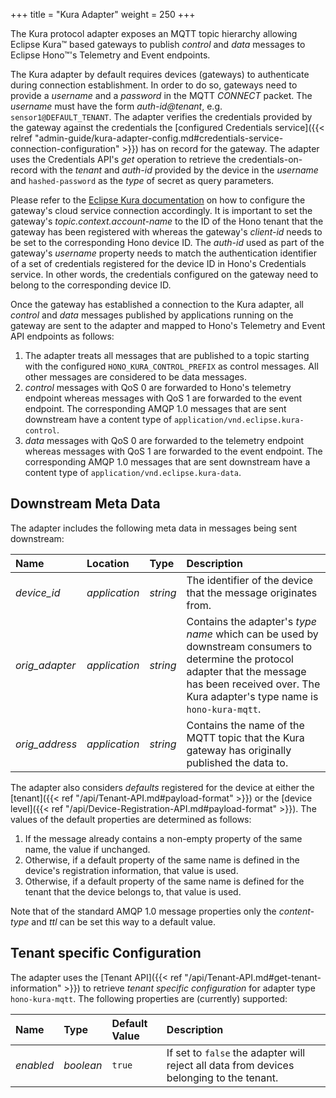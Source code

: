 +++
title = "Kura Adapter"
weight = 250
+++

The Kura protocol adapter exposes an MQTT topic hierarchy allowing Eclipse Kura&trade; based gateways to publish *control* and *data* messages to Eclipse Hono&trade;'s Telemetry and Event endpoints.
<!--more-->

The Kura adapter by default requires devices (gateways) to authenticate during connection establishment. In order to do so, gateways need to provide a *username* and a *password* in the MQTT *CONNECT* packet. The *username* must have the form *auth-id@tenant*, e.g. `sensor1@DEFAULT_TENANT`. The adapter verifies the credentials provided by the gateway against the credentials the [configured Credentials service]({{< relref "admin-guide/kura-adapter-config.md#credentials-service-connection-configuration" >}}) has on record for the gateway. The adapter uses the Credentials API's *get* operation to retrieve the credentials-on-record with the *tenant* and *auth-id* provided by the device in the *username* and `hashed-password` as the *type* of secret as query parameters.

Please refer to the [Eclipse Kura documentation](http://eclipse.github.io/kura/cloud/kura-cloud.html) on how to configure the gateway's cloud service connection accordingly. It is important to set the gateway's *topic.context.account-name* to the ID of the Hono tenant that the gateway has been registered with whereas the gateway's *client-id* needs to be set to the corresponding Hono device ID. The *auth-id* used as part of the gateway's *username* property needs to match the authentication identifier of a set of credentials registered for the device ID in Hono's Credentials service. In other words, the credentials configured on the gateway need to belong to the corresponding device ID.

Once the gateway has established a connection to the Kura adapter, all *control* and *data* messages published by applications running on the gateway are sent to the adapter and mapped to Hono's Telemetry and Event API endpoints as follows:

1. The adapter treats all messages that are published to a topic starting with the configured `HONO_KURA_CONTROL_PREFIX` as control messages. All other messages are considered to be data messages.
1. *control* messages with QoS 0 are forwarded to Hono's telemetry endpoint whereas messages with QoS 1 are forwarded to the event endpoint. The corresponding AMQP 1.0 messages that are sent downstream have a content type of `application/vnd.eclipse.kura-control`.
1. *data* messages with QoS 0 are forwarded to the telemetry endpoint whereas messages with QoS 1 are forwarded to the event endpoint. The corresponding AMQP 1.0 messages that are sent downstream have a content type of `application/vnd.eclipse.kura-data`.

## Downstream Meta Data

The adapter includes the following meta data in messages being sent downstream:

| Name               | Location        | Type      | Description                                                     |
| :----------------- | :-------------- | :-------- | :-------------------------------------------------------------- |
| *device_id*        | *application*   | *string*  | The identifier of the device that the message originates from.  |
| *orig_adapter*     | *application*   | *string*  | Contains the adapter's *type name* which can be used by downstream consumers to determine the protocol adapter that the message has been received over. The Kura adapter's type name is `hono-kura-mqtt`. |
| *orig_address*     | *application*   | *string*  | Contains the name of the MQTT topic that the Kura gateway has originally published the data to. |

The adapter also considers *defaults* registered for the device at either the [tenant]({{< ref "/api/Tenant-API.md#payload-format" >}}) or the [device level]({{< ref "/api/Device-Registration-API.md#payload-format" >}}). The values of the default properties are determined as follows:

1. If the message already contains a non-empty property of the same name, the value if unchanged.
2. Otherwise, if a default property of the same name is defined in the device's registration information, that value is used.
3. Otherwise, if a default property of the same name is defined for the tenant that the device belongs to, that value is used.

Note that of the standard AMQP 1.0 message properties only the *content-type* and *ttl* can be set this way to a default value.

## Tenant specific Configuration

The adapter uses the [Tenant API]({{< ref "/api/Tenant-API.md#get-tenant-information" >}}) to retrieve *tenant specific configuration* for adapter type `hono-kura-mqtt`.
The following properties are (currently) supported:

| Name               | Type       | Default Value | Description                                                     |
| :----------------- | :--------- | :------------ | :-------------------------------------------------------------- |
| *enabled*          | *boolean*  | `true`       | If set to `false` the adapter will reject all data from devices belonging to the tenant. |
